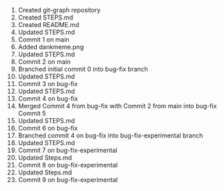 1. Created git-graph repository
2. Created STEPS.md
3. Created README.md
4. Updated STEPS.md
5. Commit 1 on main
6. Added dankmeme.png
7. Updated STEPS.md
8. Commit 2 on main
9. Branched initial commit 0 into bug-fix branch
10. Updated STEPS.md
11. Commit 3 on bug-fix
12. Updated STEPS.md
13. Commit 4 on bug-fix
14. Merged Commit 4 from bug-fix with Commit 2 from main into bug-fix Commit 5
15. Updated STEPS.md
16. Commit 6 on bug-fix
17. Branched commit 4 on bug-fix into bug-fix-experimental branch
18. Updated STEPS.md
19. Commit 7 on bug-fix-experimental
20. Updated Steps.md
21. Commit 8 on bug-fix-experimental
22. Updated Steps.md
23. Commit 9 on bug-fix-experimental